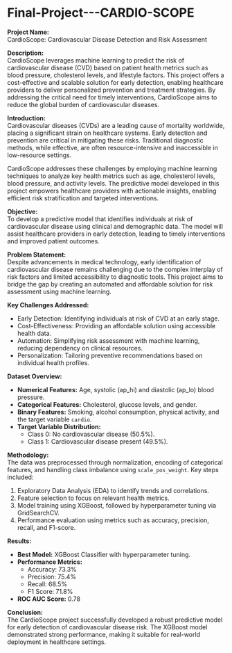 # Final-Project---CARDIO-SCOPE
**Project Name:**  
CardioScope: Cardiovascular Disease Detection and Risk Assessment  

**Description:**  
CardioScope leverages machine learning to predict the risk of cardiovascular disease (CVD) based on patient health metrics such as blood pressure, cholesterol levels, and lifestyle factors. This project offers a cost-effective and scalable solution for early detection, enabling healthcare providers to deliver personalized prevention and treatment strategies. By addressing the critical need for timely interventions, CardioScope aims to reduce the global burden of cardiovascular diseases.  

**Introduction:**  
Cardiovascular diseases (CVDs) are a leading cause of mortality worldwide, placing a significant strain on healthcare systems. Early detection and prevention are critical in mitigating these risks. Traditional diagnostic methods, while effective, are often resource-intensive and inaccessible in low-resource settings.  

CardioScope addresses these challenges by employing machine learning techniques to analyze key health metrics such as age, cholesterol levels, blood pressure, and activity levels. The predictive model developed in this project empowers healthcare providers with actionable insights, enabling efficient risk stratification and targeted interventions.  

**Objective:**  
To develop a predictive model that identifies individuals at risk of cardiovascular disease using clinical and demographic data. The model will assist healthcare providers in early detection, leading to timely interventions and improved patient outcomes.  

**Problem Statement:**  
Despite advancements in medical technology, early identification of cardiovascular disease remains challenging due to the complex interplay of risk factors and limited accessibility to diagnostic tools. This project aims to bridge the gap by creating an automated and affordable solution for risk assessment using machine learning.  

**Key Challenges Addressed:**  
- Early Detection: Identifying individuals at risk of CVD at an early stage.  
- Cost-Effectiveness: Providing an affordable solution using accessible health data.  
- Automation: Simplifying risk assessment with machine learning, reducing dependency on clinical resources.  
- Personalization: Tailoring preventive recommendations based on individual health profiles.  

**Dataset Overview:**  
- **Numerical Features:** Age, systolic (ap_hi) and diastolic (ap_lo) blood pressure.  
- **Categorical Features:** Cholesterol, glucose levels, and gender.  
- **Binary Features:** Smoking, alcohol consumption, physical activity, and the target variable `cardio`.  
- **Target Variable Distribution:**  
  - Class 0: No cardiovascular disease (50.5%).  
  - Class 1: Cardiovascular disease present (49.5%).  

**Methodology:**  
The data was preprocessed through normalization, encoding of categorical features, and handling class imbalance using `scale_pos_weight`. Key steps included:  
1. Exploratory Data Analysis (EDA) to identify trends and correlations.  
2. Feature selection to focus on relevant health metrics.  
3. Model training using XGBoost, followed by hyperparameter tuning via GridSearchCV.  
4. Performance evaluation using metrics such as accuracy, precision, recall, and F1-score.  

**Results:**  
- **Best Model:** XGBoost Classifier with hyperparameter tuning.  
- **Performance Metrics:**  
  - Accuracy: 73.3%  
  - Precision: 75.4%  
  - Recall: 68.5%  
  - F1 Score: 71.8%  
- **ROC AUC Score:** 0.78  

**Conclusion:**  
The CardioScope project successfully developed a robust predictive model for early detection of cardiovascular disease risk. The XGBoost model demonstrated strong performance, making it suitable for real-world deployment in healthcare settings.  
